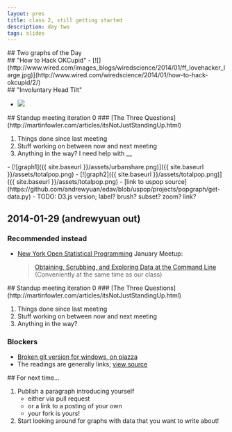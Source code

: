```yaml
---
layout: pres
title: class 2, still getting started
description: day two
tags: slides
---
```

<section>
	<section>
## Two graphs of the Day
</section>
	<section>
## "How to Hack OKCupid"
- [![](http://www.wired.com/images_blogs/wiredscience/2014/01/ff_lovehacker_large.jpg)](http://www.wired.com/wiredscience/2014/01/how-to-hack-okcupid/2/)
</section>
	<section>
## "Involuntary Head Tilt"

- [![](http://junkcharts.typepad.com/.a/6a00d8341e992c53ef019b019f9895970d-500wi)](http://junkcharts.typepad.com/junk_charts/2013/11/involuntary-head-tilt.html)

</section>
</section>

<section>
	<section>
## Standup meeting iteration 0
### [The Three Questions](http://martinfowler.com/articles/itsNotJustStandingUp.html)

1. Things done since last meeting
2. Stuff working on between now and next meeting
3. Anything in the way? I need help with __
</section>
	<section>
- [![graph1]({{ site.baseurl }}/assets/urbanshare.png)]({{ site.baseurl }}/assets/totalpop.png)
- [![graph2]({{ site.baseurl }}/assets/totalpop.png)]({{ site.baseurl }}/assets/totalpop.png)
- [link to uspop source](https://github.com/andrewyuan/edav/blob/uspop/projects/popgraph/get-data.py)
- TODO: D3.js version; label? brush? subset? zoom? link?
</section>
	<section>

## 2014-01-29 **(andrewyuan out)**
### Recommended instead

- [New York Open Statistical Programming](http://www.meetup.com/NYhackR/) January Meetup:

   > [Obtaining, Scrubbing, and Exploring Data at the Command Line](http://www.meetup.com/nyhackr/events/159061142/) (Conveniently at the same time as our class)
</section>
</section>

<section>
	<section>
## Standup meeting iteration 0
### [The Three Questions](http://martinfowler.com/articles/itsNotJustStandingUp.html)

1. Things done since last meeting
2. Stuff working on between now and next meeting
3. Anything in the way?
</section>
	<section>

# Blockers

- [Broken git version for windows, on piazza](https://piazza.com/class/hqrc3yb5umo4p2?cid=6)
- The readings are generally links; [view source](https://github.com/andrewyuan/edav/blob/gh-pages/_data/agenda.yaml)
</section>
</section>

<section>
## For next time…

1. Publish a paragraph introducing yourself
   - either via pull request
   - or a link to a posting of your own
   - your fork is yours!
2. Start looking around for graphs with data that you want to write about!
</section>
</section>